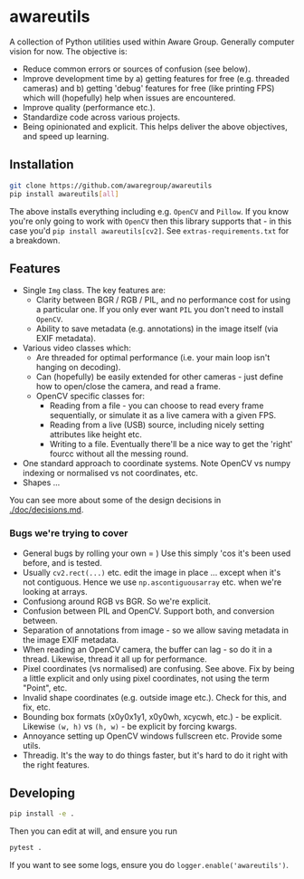 # awareutils

A collection of Python utilities used within Aware Group. Generally computer vision for now. The objective is:

- Reduce common errors or sources of confusion (see below).
- Improve development time by a) getting features for free (e.g. threaded cameras) and b) getting 'debug' features for free (like printing FPS) which will (hopefully) help when issues are encountered.
- Improve quality (performance etc.).
- Standardize code across various projects.
- Being opinionated and explicit. This helps deliver the above objectives, and speed up learning.

## Installation

```sh
git clone https://github.com/awaregroup/awareutils
pip install awareutils[all]
```

The above installs everything including e.g. `OpenCV` and `Pillow`. If you know you're only going to work with `OpenCV` then this library supports that - in this case you'd `pip install awareutils[cv2]`. See `extras-requirements.txt` for a breakdown.

## Features

- Single `Img` class. The key features are:
  - Clarity between BGR / RGB / PIL, and no performance cost for using a particular one. If you only ever want `PIL` you don't need to install `OpenCV`.
  - Ability to save metadata (e.g. annotations) in the image itself (via EXIF metadata).
- Various video classes which:
  - Are threaded for optimal performance (i.e. your main loop isn't hanging on decoding).
  - Can (hopefully) be easily extended for other cameras - just define how to open/close the camera, and read a frame.
  - OpenCV specific classes for:
    - Reading from a file - you can choose to read every frame sequentially, or simulate it as a live camera with a given FPS.
    - Reading from a live (USB) source, including nicely setting attributes like height etc.
    - Writing to a file. Eventually there'll be a nice way to get the 'right' fourcc without all the messing round.
- One standard approach to coordinate systems. Note OpenCV vs numpy indexing or normalised vs not coordinates, etc.
- Shapes ...

You can see more about some of the design decisions in [./doc/decisions.md](./doc/decisions.md).

### Bugs we're trying to cover

- General bugs by rolling your own = ) Use this simply 'cos it's been used before, and is tested.
- Usually `cv2.rect(...)` etc. edit the image in place ... except when it's not contiguous. Hence we use `np.ascontiguousarray` etc. when we're looking at arrays.
- Confusiong around RGB vs BGR. So we're explicit.
- Confusion between PIL and OpenCV. Support both, and conversion between.
- Separation of annotations from image - so we allow saving metadata in the image EXIF metadata.
- When reading an OpenCV camera, the buffer can lag - so do it in a thread. Likewise, thread it all up for performance.
- Pixel coordinates (vs normalised) are confusing. See above. Fix by being a little explicit and only using pixel coordinates, not using the term "Point", etc.
- Invalid shape coordinates (e.g. outside image etc.). Check for this, and fix, etc.
- Bounding box formats (x0y0x1y1, x0y0wh, xcycwh, etc.) - be explicit. Likewise `(w, h)` vs `(h, w)` - be explicit by forcing kwargs.
- Annoyance setting up OpenCV windows fullscreen etc. Provide some utils.
- Threadig. It's the way to do things faster, but it's hard to do it right with the right features.

## Developing

```sh
pip install -e .
```

Then you can edit at will, and ensure you run

```sh
pytest .
```

If you want to see some logs, ensure you do `logger.enable('awareutils')`.

